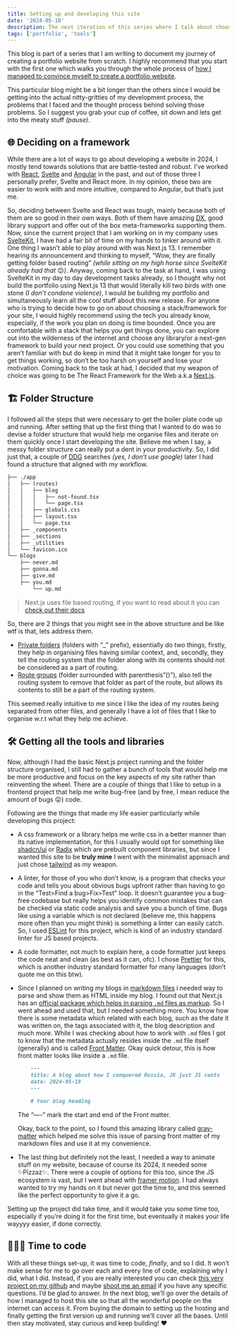 ```yaml
---
title: Setting up and developing this site
date: '2024-05-18'
description: The next iteration of this series where I talk about choosing the tech stack for my portfolio website and the thought process behind it.
tags: ['portfolio', 'tools']
---
```


This blog is part of a series that I am writing to document my journey of creating a portfolio website from scratch. I highly recommend that you start with the first one which walks you through the whole process of [how I managed to convince myself to create a portfolio website](/blog/building_portfolio_1).

This particular blog might be a bit longer than the others since I would be getting into the actual nitty-gritties of my development process, the problems that I faced and the thought process behind solving those problems. So I suggest you grab your cup of coffee, sit down and lets get into the meaty stuff _(pause)_.

## 🌐 Deciding on a framework

While there are a lot of ways to go about developing a website in 2024, I mostly tend towards solutions that are battle-tested and robust. I’ve worked with [React](https://react.dev/), [Svelte](https://svelte.dev/) and [Angular](https://angular.io/) in the past, and out of those three I personally prefer, Svelte and React more. In my opinion, these two are easier to work with and more intuitive, compared to Angular, but that’s just me.

So, deciding between Svelte and React was tough, mainly because both of them are so good in their own ways. Both of them have amazing [DX](https://github.blog/2023-06-08-developer-experience-what-is-it-and-why-should-you-care/), good library support and offer out of the box meta-frameworks supporting them. Now, since the current project that I am working on in my company uses [SvelteKit](https://kit.svelte.dev/), I have had a fair bit of time on my hands to tinker around with it. One thing I wasn’t able to play around with was Next.js 13. I remember hearing its announcement and thinking to myself, “Wow, they are finally getting folder based routing” _(while sitting on my high horse since SvelteKit already had that_ 😌*)*. Anyway, coming back to the task at hand, I was using SvelteKit in my day to day development tasks already, so I thought why not build the portfolio using Next.js 13 that would literally kill two birds with one stone _(I don’t condone violence)_, I would be building my portfolio and simultaneously learn all the cool stuff about this new release. For anyone who is trying to decide how to go on about choosing a stack/framework for your site, I would highly recommend using the tech you already know, especially, if the work you plan on doing is time bounded. Once you are comfortable with a stack that helps you get things done, you can explore out into the wilderness of the internet and choose any library/or a next-gen framework to build your next project. Or you could use something that you aren’t familiar with but do keep in mind that it might take longer for you to get things working, so don’t be too harsh on yourself and lose your motivation. Coming back to the task at had, I decided that my weapon of choice was going to be The React Framework for the Web a.k.a [Next.js](https://nextjs.org/).

## 🏗️ Folder Structure

I followed all the steps that were necessary to get the boiler plate code up and running. After setting that up the first thing that I wanted to do was to devise a folder structure that would help me organise files and iterate on them quickly once I start developing the site. Believe me when I say, a messy folder structure can really put a dent in your productivity. So, I did just that, a couple of [DDG](https://duckduckgo.com/) searches _(yes, I don’t use google)_ later I had found a structure that aligned with my workflow.

```txt
├── ./app
│   ├── (routes)
│   │   ├── blog
│   │   │   ├── not-found.tsx
│   │   │   └── page.tsx
│   │   ├── globals.css
│   │   ├── layout.tsx
│   │   └── page.tsx
│   ├── _components
│   ├── _sections
│   ├── _utilities
│   └── favicon.ico
└── blogs
    ├── never.md
    ├── gonna.md
    ├── give.md
    ├── you.md
        └── up.md
```

> Next.js uses file based routing, if you want to read about it you can [check out their docs](https://nextjs.org/docs/app/building-your-application/routing)

So, there are 2 things that you might see in the above structure and be like wtf is that, lets address them.

- [Private folders](https://nextjs.org/docs/app/building-your-application/routing/colocation#private-folders) (folders with “\_” prefix), essentially do two things, firstly, they help in organising files having similar context, and, secondly, they tell the routing system that the folder along with its contents should not be considered as a part of routing.
- [Route groups](https://nextjs.org/docs/app/building-your-application/routing/colocation#route-groups) (folder surrounded with parenthesis”()”), also tell the routing system to remove that folder as part of the route, but allows its contents to still be a part of the routing system.

This seemed really intuitive to me since I like the idea of my routes being separated from other files, and generally I have a lot of files that I like to organise w.r.t what they help me achieve.

## 🛠️ Getting all the tools and libraries

Now, although I had the basic Next.js project running and the folder structure organised, I still had to gather a bunch of tools that would help me be more productive and focus on the key aspects of my site rather than reinventing the wheel. There are a couple of things that I like to setup in a frontend project that help me write bug-free (and by free, I mean reduce the amount of bugs 😛) code.

Following are the things that made my life easier particularly while developing this project:

- A css framework or a library helps me write css in a better manner than its native implementation, for this I usually would opt for something like [shadcn/ui](https://ui.shadcn.com/) or [Radix](https://www.radix-ui.com/) which are prebuilt component libraries, but since I wanted this site to be **truly mine** I went with the minimalist approach and just chose [tailwind](https://tailwindcss.com/) as my weapon.
- A linter, for those of you who don’t know, is a program that checks your code and tells you about obvious bugs upfront rather than having to go in the “Test>Find a bug>Fix>Test” loop. It doesn’t guarantee you a bug-free codebase but really helps you identify common mistakes that can be checked via static code analysis and save you a bunch of time. Bugs like using a variable which is not declared (believe me, this happens more often than you might think) is something a linter can easily catch. So, I used [ESLint](https://eslint.org/) for this project, which is kind of an industry standard linter for JS based projects.
- A code formatter, not much to explain here, a code formatter just keeps the code neat and clean (as best as it can, ofc). I chose [Prettier](https://prettier.io/) for this, which is another industry standard formatter for many languages (don’t quote me on this btw).
- Since I planned on writing my blogs in [markdown files](https://www.markdownguide.org/getting-started/) i needed way to parse and show them as HTML inside my blog. I found out that Next.js has an [official package which helps in parsing `.md` files as markup](https://nextjs.org/docs/app/building-your-application/configuring/mdx). So I went ahead and used that, but I needed something more. You know how there is some metadata which related with each blog, such as the date it was written on, the tags associated with it, the blog description and much more. While I was checking about how to work with `.md` files I got to know that the metadata actually resides inside the `.md` file itself (generally) and is called [Front Matter](https://daily-dev-tips.com/posts/what-exactly-is-frontmatter/). Okay quick detour, this is how front matter looks like inside a `.md` file.

  ```markdown
      ---
      title: A blog about how I conquered Russia, JK just JS rants
      date: 2024-05-18
      ---

      # Your blog heading
  ```

  The “—-” mark the start and end of the Front matter.

  Okay, back to the point, so I found this amazing library called [gray-matter](https://github.com/jonschlinkert/gray-matter) which helped me solve this issue of parsing front matter of my markdown files and use it at my convenience.

- The last thing but definitely not the least, I needed a way to animate stuff on my website, because of course its 2024, it needed some ✨Pizzaz✨. There were a couple of options for this too, since the JS ecosystem is vast, but I went ahead with [framer motion](https://www.framer.com/motion/introduction/). I had always wanted to try my hands on it but never got the time to, and this seemed like the perfect opportunity to give it a go.

Setting up the project did take time, and it would take you some time too, especially if you’re doing it for the first time, but eventually it makes your life wayyyy easier, if done correctly.

## 👨🏽‍💻 Time to code

With all these things set-up, it was time to code, _finally_, and so I did. It won’t make sense for me to go over each and every line of code, explaining why I did, what I did. Instead, if you are really interested you can check [this very project on my github](https://github.com/souvikmishra/portfolio) and maybe [shoot me an email](mailto:mishra.souvik911@gmail.com) if you have any specific questions. I’d be glad to answer.
In the next blog, we’ll go over the details of how I managed to host this site so that all the wonderful people on the internet can access it. From buying the domain to setting up the hosting and finally getting the first version up and running we’ll cover all the bases. Until then stay motivated, stay curious and keep building! ❤️

